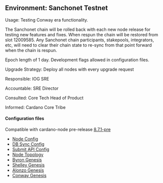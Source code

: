 ## Environment: Sanchonet Testnet

Usage: Testing Conway era functionality.

The Sanchonet chain will be rolled back with each new node release for testing new features and fixes.
When respun the chain will be restored from slot 12009585.  Any Sanchonet chain participants, stakepools,
integrators, etc, will need to clear their chain state to re-sync from that point forward when the chain is respun.

Epoch length of 1 day. Development flags allowed in configuration files.

Upgrade Strategy: Deploy all nodes with every upgrade request

Responsible: IOG SRE

Accountable: SRE Director

Consulted: Core Tech Head of Product

Informed: Cardano Core Tribe

#### Configuration files

Compatible with cardano-node pre-release [8.7.1-pre](https://github.com/input-output-hk/cardano-node/releases/tag/8.7.1-pre)

- [Node Config](environments/sanchonet/config.json)
- [DB Sync Config](environments/sanchonet/db-sync-config.json)
- [Submit API Config](environments/sanchonet/submit-api-config.json)
- [Node Topology](environments/sanchonet/topology.json)
- [Byron Genesis](environments/sanchonet/byron-genesis.json)
- [Shelley Genesis](environments/sanchonet/shelley-genesis.json)
- [Alonzo Genesis](environments/sanchonet/alonzo-genesis.json)
- [Conway Genesis](environments/sanchonet/conway-genesis.json)
